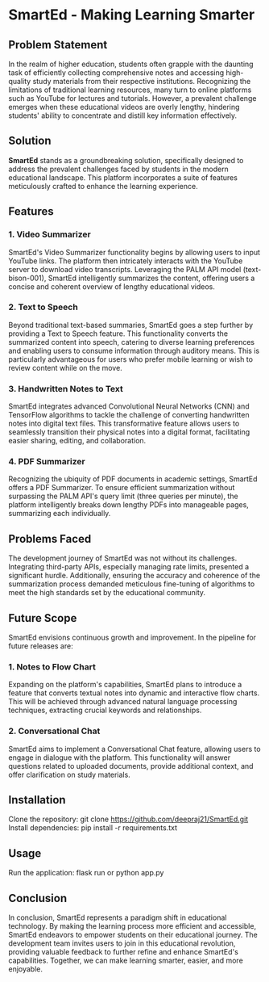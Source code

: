 # SmartEd - Making Learning Smarter

## Problem Statement

In the realm of higher education, students often grapple with the daunting task of efficiently collecting comprehensive notes and accessing high-quality study materials from their respective institutions. Recognizing the limitations of traditional learning resources, many turn to online platforms such as YouTube for lectures and tutorials. However, a prevalent challenge emerges when these educational videos are overly lengthy, hindering students' ability to concentrate and distill key information effectively.

## Solution

**SmartEd** stands as a groundbreaking solution, specifically designed to address the prevalent challenges faced by students in the modern educational landscape. This platform incorporates a suite of features meticulously crafted to enhance the learning experience.

## Features

### 1. Video Summarizer

SmartEd's Video Summarizer functionality begins by allowing users to input YouTube links. The platform then intricately interacts with the YouTube server to download video transcripts. Leveraging the PALM API model (text-bison-001), SmartEd intelligently summarizes the content, offering users a concise and coherent overview of lengthy educational videos.

### 2. Text to Speech

Beyond traditional text-based summaries, SmartEd goes a step further by providing a Text to Speech feature. This functionality converts the summarized content into speech, catering to diverse learning preferences and enabling users to consume information through auditory means. This is particularly advantageous for users who prefer mobile learning or wish to review content while on the move.

### 3. Handwritten Notes to Text

SmartEd integrates advanced Convolutional Neural Networks (CNN) and TensorFlow algorithms to tackle the challenge of converting handwritten notes into digital text files. This transformative feature allows users to seamlessly transition their physical notes into a digital format, facilitating easier sharing, editing, and collaboration.

### 4. PDF Summarizer

Recognizing the ubiquity of PDF documents in academic settings, SmartEd offers a PDF Summarizer. To ensure efficient summarization without surpassing the PALM API's query limit (three queries per minute), the platform intelligently breaks down lengthy PDFs into manageable pages, summarizing each individually.

## Problems Faced

The development journey of SmartEd was not without its challenges. Integrating third-party APIs, especially managing rate limits, presented a significant hurdle. Additionally, ensuring the accuracy and coherence of the summarization process demanded meticulous fine-tuning of algorithms to meet the high standards set by the educational community.

## Future Scope

SmartEd envisions continuous growth and improvement. In the pipeline for future releases are:

### 1. Notes to Flow Chart

Expanding on the platform's capabilities, SmartEd plans to introduce a feature that converts textual notes into dynamic and interactive flow charts. This will be achieved through advanced natural language processing techniques, extracting crucial keywords and relationships.

### 2. Conversational Chat

SmartEd aims to implement a Conversational Chat feature, allowing users to engage in dialogue with the platform. This functionality will answer questions related to uploaded documents, provide additional context, and offer clarification on study materials.

## Installation

Clone the repository: git clone https://github.com/deepraj21/SmartEd.git
Install dependencies: pip install -r requirements.txt

## Usage

Run the application: flask run or python app.py

## Conclusion

In conclusion, SmartEd represents a paradigm shift in educational technology. By making the learning process more efficient and accessible, SmartEd endeavors to empower students on their educational journey. The development team invites users to join in this educational revolution, providing valuable feedback to further refine and enhance SmartEd's capabilities. Together, we can make learning smarter, easier, and more enjoyable.



